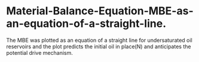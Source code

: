 # Material-Balance-Equation-MBE-as-an-equation-of-a-straight-line.
The MBE was plotted as an equation of a straight line for undersaturated oil reservoirs and the plot predicts the initial oil in place(N) and anticipates the potential drive mechanism.

